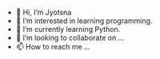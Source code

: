 - 👋 Hi, I’m Jyotsna
- 👀 I’m interested in learning programming.
- 🌱 I’m currently learning Python.
- 💞️ I’m looking to collaborate on ...
- 📫 How to reach me ...

<!---
JPHUB123/JPHUB123 is a ✨ special ✨ repository because its `README.md` (this file) appears on your GitHub profile.
You can click the Preview link to take a look at your changes.
--->
